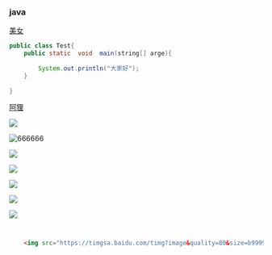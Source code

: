 ### java

[美女](https://cn.bing.com/images/search?q=%E8%B6%B3%E7%90%83%E5%AE%9D%E8%B4%9D&qpvt=%E8%B6%B3%E7%90%83%E5%AE%9D%E8%B4%9D&FORM=IGRE)

~~~java
public class Test{
    public static  void  main(string[] arge){
        
        System.out.println("大家好");
    }
    
}
~~~



[阿狸](https://image.baidu.com/search/index?tn=baiduimage&ct=201326592&lm=-1&cl=2&ie=gb18030&word=%B0%A2%C0%EA&fr=ala&ala=1&alatpl=adress&pos=0&hs=2&xthttps=111111)

![](https://timgsa.baidu.com/timg?image&quality=80&size=b9999_10000&sec=1530932038084&di=33a953a8bb0b264b6013f325a2605372&imgtype=0&src=http%3A%2F%2Fimg4.duitang.com%2Fuploads%2Fitem%2F201407%2F07%2F20140707094214_tfxmZ.jpeg)




![666666](https://timgsa.baidu.com/timg?image&quality=80&size=b9999_10000&sec=1531482594&di=ee6f8cd78da50935d04661f960c44eb4&imgtype=jpg&er=1&src=http%3A%2F%2Fimages.ali213.net%2Fpicfile%2Fpic%2F2013%2F02%2F21%2F584_154.jpg )





![](D:\upload\5c96c200-7986-4e24-a93a-30a8399dbb3d.jpg)





![](D:\upload\5b160966-2e1f-4f91-bc70-375ce0ac2c58.jpg)

![](D:\upload\3f08b9f3-90b6-4082-833a-4cdd3055f28e.jpg)



![](D:\upload\3f08b9f3-90b6-4082-833a-4cdd3055f28e.jpg)



![](D:\upload\1c40c332-d36b-449d-ac48-0bf312946662.jpg)





```html


    <img src="https://timgsa.baidu.com/timg?image&quality=80&size=b9999_10000&sec=1530886799552&di=5199aa3503cd60b1962bc942505fce7a&imgtype=0&src=http%3A%2F%2Fimg11.360buyimg.com%2Fcms%2Fjfs%2Ft1087%2F341%2F1419442751%2F392163%2F685504d3%2F559e3649N9de8a2c4.jpg" width="50%" height="50%" />



```




